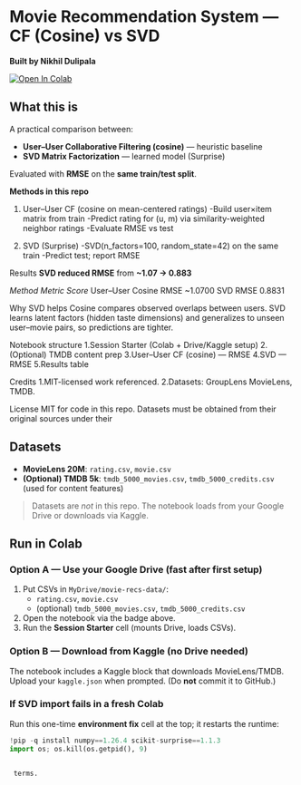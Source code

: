 # Movie Recommendation System — CF (Cosine) vs SVD
**Built by Nikhil Dulipala**

[![Open In Colab](https://colab.research.google.com/assets/colab-badge.svg)](https://colab.research.google.com/github/Nikhild2710/Movie-recommendations/blob/main/Movie_Recommender_Nikhil.ipynb)

## What this is
A practical comparison between:
- **User–User Collaborative Filtering (cosine)** — heuristic baseline  
- **SVD Matrix Factorization** — learned model (Surprise)

Evaluated with **RMSE** on the **same train/test split**.

**Methods in this repo**

1. User–User CF (cosine on mean-centered ratings)
  -Build user×item matrix from train
  -Predict rating for (u, m) via similarity-weighted neighbor ratings
  -Evaluate RMSE vs test


2. SVD (Surprise)
  -SVD(n_factors=100, random_state=42) on the same train
  -Predict test; report RMSE

Results
**SVD reduced RMSE** from **~1.07 → 0.883**

_Method_	         _Metric_	   _Score_
User–User Cosine	RMSE	      ~1.0700
SVD	               RMSE	      0.8831



Why SVD helps
Cosine compares observed overlaps between users.
SVD learns latent factors (hidden taste dimensions) and generalizes to unseen user–movie pairs, so predictions are tighter.

Notebook structure
1.Session Starter (Colab + Drive/Kaggle setup)
2.(Optional) TMDB content prep
3.User–User CF (cosine) — RMSE
4.SVD — RMSE
5.Results table

Credits
1.MIT-licensed work referenced.
2.Datasets: GroupLens MovieLens, TMDB.

License
MIT for code in this repo. Datasets must be obtained from their original sources under their

## Datasets
- **MovieLens 20M**: `rating.csv`, `movie.csv`  
- **(Optional) TMDB 5k**: `tmdb_5000_movies.csv`, `tmdb_5000_credits.csv` (used for content features)

> Datasets are *not* in this repo. The notebook loads from your Google Drive or downloads via Kaggle.

## Run in Colab

### Option A — Use your Google Drive (fast after first setup)
1. Put CSVs in `MyDrive/movie-recs-data/`:
   - `rating.csv`, `movie.csv`
   - (optional) `tmdb_5000_movies.csv`, `tmdb_5000_credits.csv`
2. Open the notebook via the badge above.
3. Run the **Session Starter** cell (mounts Drive, loads CSVs).

### Option B — Download from Kaggle (no Drive needed)
The notebook includes a Kaggle block that downloads MovieLens/TMDB.  
Upload your `kaggle.json` when prompted. (Do **not** commit it to GitHub.)

### If SVD import fails in a fresh Colab
Run this one-time **environment fix** cell at the top; it restarts the runtime:
```python
!pip -q install numpy==1.26.4 scikit-surprise==1.1.3
import os; os.kill(os.getpid(), 9)


 terms.
